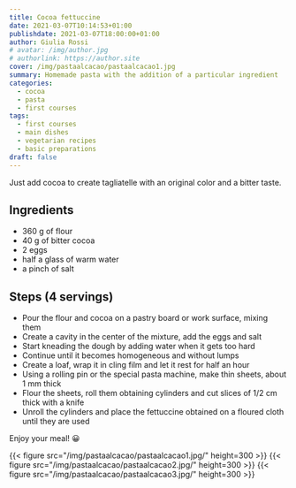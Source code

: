 ```yaml
---
title: Cocoa fettuccine
date: 2021-03-07T10:14:53+01:00
publishdate: 2021-03-07T18:00:00+01:00
author: Giulia Rossi
# avatar: /img/author.jpg
# authorlink: https://author.site
cover: /img/pastaalcacao/pastaalcacao1.jpg
summary: Homemade pasta with the addition of a particular ingredient
categories:
  - cocoa
  - pasta
  - first courses
tags:
  - first courses
  - main dishes
  - vegetarian recipes
  - basic preparations
draft: false
---
```


Just add cocoa to create tagliatelle with an original color and a bitter taste.

## Ingredients

* 360 g of flour
* 40 g of bitter cocoa
* 2 eggs
* half a glass of warm water
* a pinch of salt

## Steps (4 servings)

* Pour the flour and cocoa on a pastry board or work surface, mixing them
* Create a cavity in the center of the mixture, add the eggs and salt
* Start kneading the dough by adding water when it gets too hard
* Continue until it becomes homogeneous and without lumps
* Create a loaf, wrap it in cling film and let it rest for half an hour
* Using a rolling pin or the special pasta machine, make thin sheets, about 1 mm thick
* Flour the sheets, roll them obtaining cylinders and cut slices of 1/2 cm thick with a knife
* Unroll the cylinders and place the fettuccine obtained on a floured cloth until they are used

Enjoy your meal! 😀

{{< figure src="/img/pastaalcacao/pastaalcacao1.jpg/" height=300  >}}
{{< figure src="/img/pastaalcacao/pastaalcacao2.jpg/" height=300  >}}
{{< figure src="/img/pastaalcacao/pastaalcacao3.jpg/" height=300  >}}